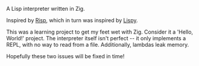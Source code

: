 A Lisp interpreter written in Zig.

Inspired by [Risp](https://stopa.io/post/222), which in turn was inspired by
[Lispy](http://norvig.com/lispy.html).

This was a learning project to get my feet wet with Zig. Consider it a
'Hello, World!' project. The interpreter itself isn't perfect -- it only
implements a REPL, with no way to read from a file. Additionally, lambdas
leak memory.

Hopefully these two issues will be fixed in time!
